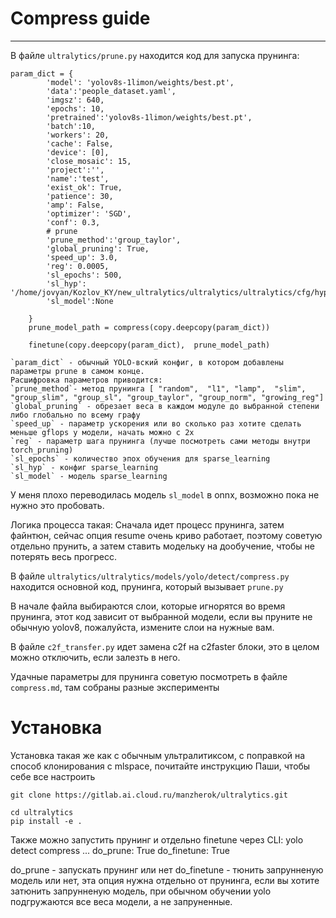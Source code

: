 # Compress guide 

------------------  ------------------

В файле `ultralytics/prune.py` находится код для запуска прунинга:

```
param_dict = {
        'model': 'yolov8s-1limon/weights/best.pt',
        'data':'people_dataset.yaml',
        'imgsz': 640,
        'epochs': 10,
        'pretrained':'yolov8s-1limon/weights/best.pt',
        'batch':10,
        'workers': 20,
        'cache': False,
        'device': [0],
        'close_mosaic': 15,
        'project':'',
        'name':'test',
        'exist_ok': True,
        'patience': 30,
        'amp': False,
        'optimizer': 'SGD',
        'conf': 0.3,
        # prune
        'prune_method':'group_taylor',
        'global_pruning': True,
        'speed_up': 3.0,
        'reg': 0.0005,
        'sl_epochs': 500,
        'sl_hyp': '/home/jovyan/Kozlov_KY/new_ultralytics/ultralytics/ultralytics/cfg/hyp.scratch.sl.yaml',
        'sl_model':None
        
    }
    prune_model_path = compress(copy.deepcopy(param_dict))
    
    finetune(copy.deepcopy(param_dict),  prune_model_path)
```

```
`param_dict` - обычный YOLO-вский конфиг, в котором добавлены параметры prune в самом конце.
Расшифровка параметров приводится:
`prune_method`- метод прунинга [ "random",  "l1", "lamp",  "slim", "group_slim", "group_sl", "group_taylor", "group_norm", "growing_reg"]
`global_pruning` - обрезает веса в каждом модуле до выбранной степени либо глобально по всему графу
`speed_up` - параметр ускорения или во сколько раз хотите сделать меньше gflops у модели, начать можно с 2х
`reg` - параметр шага прунинга (лучше посмотреть сами методы внутри torch_pruning)
`sl_epochs` - количество эпох обучения для sparse_learning
`sl_hyp` - конфиг sparse_learning
`sl_model` - модель sparse_learning 
```

У меня плохо переводилась модель `sl_model` в onnx, возможно пока не нужно это пробовать.


Логика процесса такая: Сначала идет процесс прунинга, затем файнтюн, сейчас опция resume очень криво работает, поэтому советую отдельно прунить, а затем ставить модельку на дообучение, чтобы не потерять весь прогресс.

В файле `ultralytics/ultralytics/models/yolo/detect/compress.py` 
находится основной код, прунинга, который вызывает `prune.py`


В начале файла выбираются слои, которые игнорятся во время прунинга, этот код зависит от выбранной модели, если вы пруните не обычную yolov8, пожалуйста, измените слои на нужные вам.

В файле `c2f_transfer.py` идет замена c2f на с2faster блоки, это в целом можно отключить, если залезть в него.

Удачные параметры для прунинга советую посмотреть в файле `compress.md`, там собраны разные эксперименты 


# Установка

Установка такая же как с обычным ультралитиксом, с поправкой на способ клонирования с mlspace, почитайте инструкцию Паши, чтобы себе все настроить
```
git clone https://gitlab.ai.cloud.ru/manzherok/ultralytics.git
```

```
cd ultralytics
pip install -e .
```

Также можно запустить прунинг и отдельно finetune через CLI:
yolo detect compress ... do_prune: True do_finetune: True

do_prune - запускать прунинг или нет
do_finetune - тюнить запрунненую модель или нет, эта опция нужна отдельно от прунинга, если вы хотите затюнить запрунненую модель, при обычном обучении yolo подгружаются все веса модели, а не запруненные.